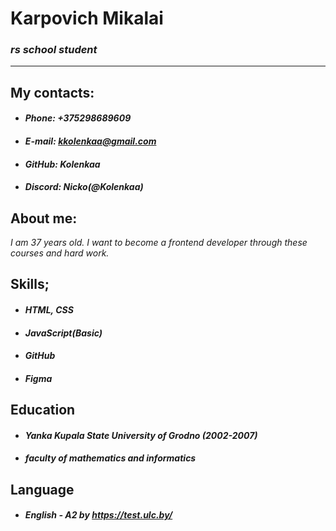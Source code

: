 # Karpovich Mikalai

### ***rs school student***

 ------

## My contacts:
- #### *Phone: +375298689609*
- #### *E-mail: kkolenkaa@gmail.com*
- #### *GitHub: Kolenkaa*
- #### *Discord: Nicko(@Kolenkaa)*


## About me:

*I am 37 years old. I want to become a frontend developer through these courses and hard work.*


## Skills;

- #### *HTML, CSS*
- #### *JavaScript(Basic)*
- #### *GitHub*
- #### *Figma*


## Education

- #### *Yanka Kupala State University of Grodno (2002-2007)*
- ##### *faculty of mathematics and informatics*

## Language

- #### *English - A2 by https://test.ulc.by/*

